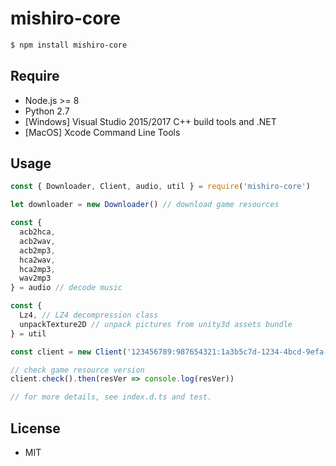 # mishiro-core

``` bash
$ npm install mishiro-core
```

## Require

* Node.js >= 8
* Python 2.7
* [Windows] Visual Studio 2015/2017 C++ build tools and .NET
* [MacOS] Xcode Command Line Tools

## Usage

``` javascript
const { Downloader, Client, audio, util } = require('mishiro-core')

let downloader = new Downloader() // download game resources

const {
  acb2hca,
  acb2wav,
  acb2mp3,
  hca2wav,
  hca2mp3,
  wav2mp3
} = audio // decode music

const {
  Lz4, // LZ4 decompression class
  unpackTexture2D // unpack pictures from unity3d assets bundle
} = util

const client = new Client('123456789:987654321:1a3b5c7d-1234-4bcd-9efa-8e6f4a2b7c5d')

// check game resource version
client.check().then(resVer => console.log(resVer))

// for more details, see index.d.ts and test.
```

## License
* MIT
